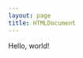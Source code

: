 ```yaml
---
layout: page
title: HTMLDocument
---
```


<!DOCTYPE html PUBLIC "-//W3C//DTD XHTML 1.0 Strict//EN"
        "http://www.w3.org/TR/xhtml1/DTD/xhtml1-strict.dtd">
<html xmlns="http://www.w3.org/1999/xhtml">
<head>
	<title>Untitled</title>
	<meta name="generator" content="BBEdit 7.0.3" />
</head>
<body>
Hello, world!
</body>
</html>

